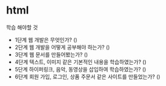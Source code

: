 # html
학습 해야할 것
- 1단계 웹 개발은 무엇인가? () 
- 2단계 웹 개발을 어떻게 공부해야 하는가? ()
- 3단계 웹 문서를 만들어봤는가? ()
- 4단계 텍스트, 이미지 같은 기본적인 내용을 학습하였는가? ()
- 5단계 하이퍼링크, 음악, 동영상을 삽입하여 학습하였는가? ()
- 6단계 회원 가입, 로그인, 상품 주문서 같은 사이트를 만들었는가? ()
